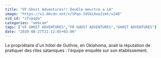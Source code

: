 ```yaml
---
title: "VF.Ghost Adventures!! Double meurtre a LA"
image: "https://s1.dmcdn.net/v/SPqo-1VGkLKuo2imt/x240"
vid_id: "x7vpqda"
categories: "webcam"
tags: ["VF GHOST ADVENTURES","FR GHOST ADVENTURES","GHOST ADVENTURES"]
date: "2020-08-27T21:12:05+03:00"
---
```

Le propriétaire d'un hôtel de Guthrie, en Oklahoma, avait la réputation de pratiquer des rites sataniques : l'équipe enquête sur son établissement.
